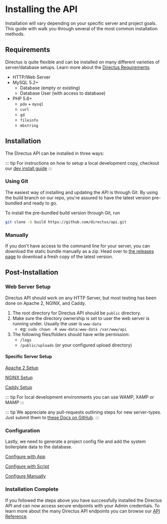 # Installing the API

Installation will vary depending on your specific server and project goals. This guide with walk you through several of the most common installation methods.

## Requirements

Directus is quite flexible and can be installed on many different varieties of server/database setups. Learn more about the [Directus Requirements](./requirements.md).

* HTTP/Web Server
* MySQL 5.2+
    * Database (empty or existing)
    * Database User (with access to database)
* PHP 5.6+
    * `pdo` + `mysql`
    * `curl`
    * `gd`
    * `fileinfo`
    * `mbstring`

## Installation

The Directus API can be installed in three ways:

::: tip
For instructions on how to setup a local development copy, checkout our [dev install guide](../contributor-guide/install-dev.md)
:::

### Using Git

The easiest way of installing and updating the API is through Git. By using the build branch on our repo, you're assured to have the latest version pre-bundled and ready to go.

To install the pre-bundled build version through Git, run

```bash
git clone -b build https://github.com/directus/api.git
```

### Manually

If you don't have access to the command line for your server, you can download the static bundle manually as a zip. Head over to [the releases page](https://github.com/directus/api/releases) to download a fresh copy of the latest version.

## Post-Installation

### Web Server Setup

Directus API should work on any HTTP Server, but most testing has been done on Apache 2, NGINX, and Caddy.

1. The root directory for Directus API should be `public` directory.
2. Make sure the directory ownership is set to user the web server is running under. Usually the user is `www-data`
    * eg: `sudo chown -R www-data:www-data /var/www/api`
3. The following files/folders should have write permission:
    * `/logs`
    * `/public/uploads` (or your configured upload directory)

#### Specific Server Setup

[Apache 2 Setup](./setup-apache.md)

[NGINX Setup](./setup-nginx.md)

[Caddy Setup](./setup-caddy.md)

::: tip
For local development environments you can use WAMP, XAMP or MAMP
:::

::: tip
We appreciate any pull-requests outlining steps for new server-types. Just submit them to [these Docs on GitHub](https://github.com/directus/docs).
:::

### Configuration

Lastly, we need to generate a project config file and add the system boilerplate data to the database.

[Configure with App](./configure-with-app.md)

[Configure with Script](./configure-with-script.md)

[Configure Manually](./configure-manually.md)

### Installation Complete

If you followed the steps above you have successfully installed the Directus API and can now access secure endpoints with your Admin credentials. To learn more about the many Directus API endpoints you can browse our [API Reference](/api/reference.md).
